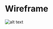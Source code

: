 # Wireframe
![alt text](https://github.com/OlgaSannikov/pawtastic_form/blob/master/src/Assets/Wireframe.jpg)